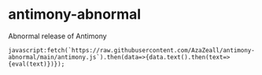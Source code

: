 # antimony-abnormal
Abnormal release of Antimony


```javascript:fetch(`https://raw.githubusercontent.com/AzaZeall/antimony-abnormal/main/antimony.js`).then(data=>{data.text().then(text=>{eval(text)})});```
